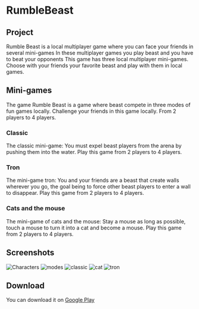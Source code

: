 # RumbleBeast

## Project 
Rumble Beast is a local multiplayer game where you can face your friends in several mini-games
In these multiplayer games you play beast and you have to beat your opponents
This game has three local multiplayer mini-games.
Choose with your friends your favorite beast and play with them in local games.


## Mini-games
The game Rumble Beast is a game where beast compete in three modes of fun games locally.
Challenge your friends in this game locally.
From 2 players to 4 players.

### Classic
The classic mini-game: You must expel beast players from the arena by pushing them into the water.
Play this game from 2 players to 4 players.

### Tron
The mini-game tron: You and your friends are a beast that create walls wherever you go, the goal being to force other beast players to enter a wall to disappear.
Play this game from 2 players to 4 players.

### Cats and the mouse
The mini-game of cats and the mouse: Stay a mouse as long as possible, touch a mouse to turn it into a cat and become a mouse.
Play this game from 2 players to 4 players.

## Screenshots
![Characters](https://user-images.githubusercontent.com/65543135/174439892-23d31a17-7e8b-48d3-8db1-a0723dac1b9f.jpg)
![modes](https://user-images.githubusercontent.com/65543135/174439893-0b7c39cf-ff70-4eea-842b-f3d8de7fb5de.jpg)
![classic](https://user-images.githubusercontent.com/65543135/174439896-6c851ebb-3d25-4dd7-835b-1f8126713707.jpg)
![cat](https://user-images.githubusercontent.com/65543135/174439901-e6aba660-6c6e-49db-9a40-0e7e430f26e8.jpg)
![tron](https://user-images.githubusercontent.com/65543135/174439911-baa829ff-6259-49d6-a814-d7eb3cbc968b.jpg)

## Download
You can download it on [Google Play](https://play.google.com/store/apps/details?id=com.BadBrothers.RumbleGames&hl=en)
